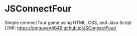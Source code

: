 # JSConnectFour
Simple connect four game using HTML, CSS, and Java Script <br>
LINK: https://jpnguyen4649.github.io/JSConnectFour/
